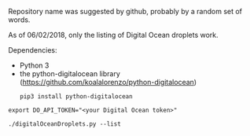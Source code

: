 Repository name was suggested by github, probably by a random set of words.

As of 06/02/2018, only the listing of Digital Ocean droplets work.

Dependencies:

* Python 3
* the python-digitalocean library (https://github.com/koalalorenzo/python-digitalocean)
  ```
  pip3 install python-digitalocean
  ```

```
export DO_API_TOKEN="<your Digital Ocean token>"

./digitalOceanDroplets.py --list
```
